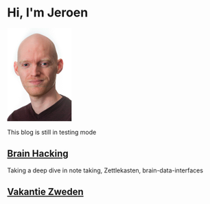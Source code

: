 # Hi, I'm Jeroen  
![thatsme](/jeroen_informeel3.jpg)

This blog is still in testing mode


## [Brain Hacking](/SecondBrain/Second_Brain_Exploration.md)
Taking a deep dive in note taking, Zettlekasten, brain-data-interfaces  

## [Vakantie Zweden](/VakantieZweden/Vakantie_Zweden_2024.md)  


